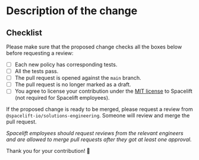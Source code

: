 # Description of the change

<!-- Please describe the changes that are being added by this PR -->

## Checklist

Please make sure that the proposed change checks all the boxes below before requesting a review:

- [ ] Each new policy has corresponding tests.
- [ ] All the tests pass.
- [ ] The pull request is opened against the `main` branch.
- [ ] The pull request is no longer marked as a draft.
- [ ] You agree to license your contribution under the [MIT license](https://github.com/spacelift-io/spacelift-policies-example-library/blob/main/LICENSE) to Spacelift (not required for Spacelift employees).

If the proposed change is ready to be merged, please request a review from `@spacelift-io/solutions-engineering`. Someone will review and merge the pull request.

_Spacelift employees should request reviews from the relevant engineers and are allowed to merge pull requests after they got at least one approval._

Thank you for your contribution! 🙇
